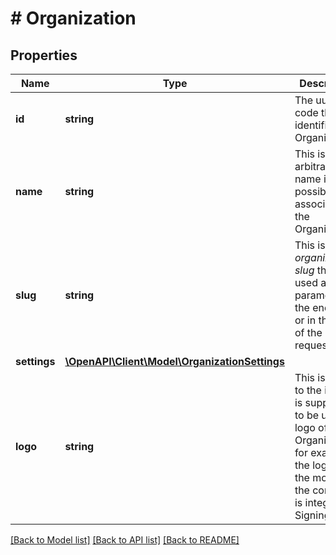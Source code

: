 # # Organization

## Properties

Name | Type | Description | Notes
------------ | ------------- | ------------- | -------------
**id** | **string** | The uuid code that identifies the Organization | [optional] 
**name** | **string** | This is an arbitrary name is possible to associate to the Organization | [optional] 
**slug** | **string** | This is the _organization-slug_ that is used as parameter in the endpoints or in the body of the requests | [optional] 
**settings** | [**\OpenAPI\Client\Model\OrganizationSettings**](OrganizationSettings.md) |  | [optional] 
**logo** | **string** | This is the url to the image is supposed to be used as logo of the Organization, for example the logo or the motto of the company is integrating SigningToday | [optional] 

[[Back to Model list]](../../README.md#documentation-for-models) [[Back to API list]](../../README.md#documentation-for-api-endpoints) [[Back to README]](../../README.md)


